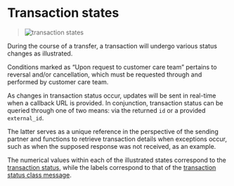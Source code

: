 <h1 id="transaction-states">Transaction states</h1>

<blockquote>
<p><img src="images/transaction_states.png" alt="transaction states" /></p>
</blockquote>

<p>During the course of a transfer, a transaction will undergo various status changes as illustrated.</p>

<p>Conditions marked as &ldquo;Upon request to customer care team&rdquo; pertains to reversal and/or cancellation, which must be requested through and performed by customer care team.</p>

<p>As changes in transaction status occur, updates will be sent in real-time when a callback URL is provided. In conjunction, transaction status can be queried through one of two means: via the returned <code>id</code> or a provided <code>external_id</code>.</p>

<p>The latter serves as a unique reference in the perspective of the sending partner and functions to retrieve transaction details when exceptions occur, such as when the supposed response was not received, as an example.</p>

<p>The numerical values within each of the illustrated states correspond to the <a href="#transaction-status">transaction status</a>, while the labels correspond to that of the <a href="#transaction-status-class">transaction status class message</a>.</p>
